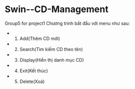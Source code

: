 # Swin--CD-Management
Group5 for project1
Chương trình bắt đầu với menu như sau:
* 1. Add(Thêm CD mới)
* 2. Search(Tìm kiếm CD theo tên)
* 3. Display(Hiển thị danh mục CD)
* 4. Exit(Kết thúc)
* 5. Delete(Xoá)
